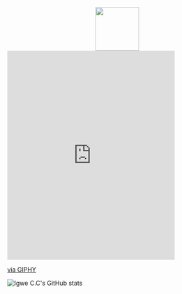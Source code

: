 <div id="header" align="center">
  <img src="https://media.giphy.com/media/M9gbBd9nbDrOTu1Mqx/giphy.gif" width="100"/>
</div>
<iframe src="https://giphy.com/embed/128Ygie2wLdH5m" width="384" height="480" frameBorder="0" class="giphy-embed" allowFullScreen></iframe><p><a href="https://giphy.com/gifs/computer-reality-mind-128Ygie2wLdH5m">via GIPHY</a></p>

![Igwe C.C's GitHub stats](https://github-readme-stats.vercel.app/api?username=scientistigwe&show_icons=true&theme=radical)
